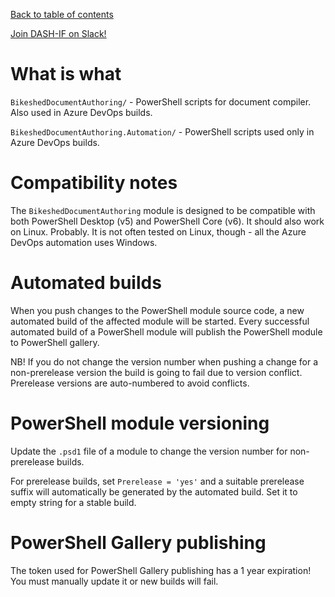 [Back to table of contents](README.md)

[Join DASH-IF on Slack!](https://join.slack.com/t/dashif/shared_invite/zt-egme869x-JH~UPUuLoKJB26fw7wj3Gg)

# What is what

`BikeshedDocumentAuthoring/` - PowerShell scripts for document compiler. Also used in Azure DevOps builds.

`BikeshedDocumentAuthoring.Automation/` - PowerShell scripts used only in Azure DevOps builds.

# Compatibility notes

The `BikeshedDocumentAuthoring` module is designed to be compatible with both PowerShell Desktop (v5) and PowerShell Core (v6). It should also work on Linux. Probably. It is not often tested on Linux, though - all the Azure DevOps automation uses Windows.

# Automated builds

When you push changes to the PowerShell module source code, a new automated build of the affected module will be started. Every successful automated build of a PowerShell module will publish the PowerShell module to PowerShell gallery.

NB! If you do not change the version number when pushing a change for a non-prerelease version the build is going to fail due to version conflict. Prerelease versions are auto-numbered to avoid conflicts.

# PowerShell module versioning

Update the `.psd1` file of a module to change the version number for non-prerelease builds.

For prerelease builds, set `Prerelease = 'yes'` and a suitable prerelease suffix will automatically be generated by the automated build. Set it to empty string for a stable build.

# PowerShell Gallery publishing

The token used for PowerShell Gallery publishing has a 1 year expiration! You must manually update it or new builds will fail.
